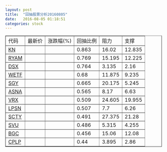 ```yaml
---
layout: post
title:  "回抽股票分析20160805"
date:   2016-08-05 01:18:51
categories: stock
---
```

<script type="text/javascript">
var stockList = []
stockList.push('gb_kn');
stockList.push('gb_ryam');
stockList.push('gb_dsx');
stockList.push('gb_wetf');
stockList.push('gb_sgy');
stockList.push('gb_asna');
stockList.push('gb_vrx');
stockList.push('gb_lpsn');
stockList.push('gb_scty');
stockList.push('gb_svu');
stockList.push('gb_bgc');
stockList.push('gb_cplp');
</script>
<table border="1">
 <tr>
 <td>代码</td>
 <td>最新价</td>
 <td>涨跌幅(%)</td>
 <td>回抽比例</td>
 <td>阻力</td>
 <td>支撑</td>
</tr>
  <tr id="kn">
  <td><a href="http://stock.finance.sina.com.cn/usstock/quotes/KN.html" target="_blank">KN</a></td><td></td><td></td><td>0.863</td><td>16.02</td><td>12.835</td></tr>
  <tr id="ryam">
  <td><a href="http://stock.finance.sina.com.cn/usstock/quotes/RYAM.html" target="_blank">RYAM</a></td><td></td><td></td><td>0.769</td><td>15.195</td><td>12.225</td></tr>
  <tr id="dsx">
  <td><a href="http://stock.finance.sina.com.cn/usstock/quotes/DSX.html" target="_blank">DSX</a></td><td></td><td></td><td>0.764</td><td>3.135</td><td>2.16</td></tr>
  <tr id="wetf">
  <td><a href="http://stock.finance.sina.com.cn/usstock/quotes/WETF.html" target="_blank">WETF</a></td><td></td><td></td><td>0.68</td><td>11.875</td><td>9.235</td></tr>
  <tr id="sgy">
  <td><a href="http://stock.finance.sina.com.cn/usstock/quotes/SGY.html" target="_blank">SGY</a></td><td></td><td></td><td>0.665</td><td>20.175</td><td>5.245</td></tr>
  <tr id="asna">
  <td><a href="http://stock.finance.sina.com.cn/usstock/quotes/ASNA.html" target="_blank">ASNA</a></td><td></td><td></td><td>0.565</td><td>8.17</td><td>6.63</td></tr>
  <tr id="vrx">
  <td><a href="http://stock.finance.sina.com.cn/usstock/quotes/VRX.html" target="_blank">VRX</a></td><td></td><td></td><td>0.509</td><td>24.605</td><td>19.955</td></tr>
  <tr id="lpsn">
  <td><a href="http://stock.finance.sina.com.cn/usstock/quotes/LPSN.html" target="_blank">LPSN</a></td><td></td><td></td><td>0.507</td><td>7.7</td><td>6.26</td></tr>
  <tr id="scty">
  <td><a href="http://stock.finance.sina.com.cn/usstock/quotes/SCTY.html" target="_blank">SCTY</a></td><td></td><td></td><td>0.491</td><td>27.375</td><td>21.28</td></tr>
  <tr id="svu">
  <td><a href="http://stock.finance.sina.com.cn/usstock/quotes/SVU.html" target="_blank">SVU</a></td><td></td><td></td><td>0.486</td><td>5.315</td><td>4.255</td></tr>
  <tr id="bgc">
  <td><a href="http://stock.finance.sina.com.cn/usstock/quotes/BGC.html" target="_blank">BGC</a></td><td></td><td></td><td>0.456</td><td>15.06</td><td>12.08</td></tr>
  <tr id="cplp">
  <td><a href="http://stock.finance.sina.com.cn/usstock/quotes/CPLP.html" target="_blank">CPLP</a></td><td></td><td></td><td>0.44</td><td>3.895</td><td>2.86</td></tr>
</table>
